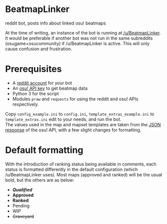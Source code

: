 # BeatmapLinker
reddit bot, posts info about linked osu! beatmaps

At the time of writing, an instance of the bot is running at [/u/BeatmapLinker](https://www.reddit.com/user/BeatmapLinker). It would be preferable if another bot was not run in the same subreddits (osugame+osucommunity) if /u/BeatmapLinker is active. This will only cause confusion and frustration.

# Prerequisites

* A [reddit account](http://reddit.com/register) for your bot
* An [osu! API key](https://osu.ppy.sh/p/api) to get beatmap data
* Python 3 for the script
* Modules `praw` and `requests` for using the reddit and osu! APIs respectively.

Copy `config_example.ini` to `config.ini`, `template_extras_example.ini` to `template_extras.ini` edit to your needs, and run the bot.  
The values used in the map and mapset templates are taken from the [JSON response](https://github.com/peppy/osu-api/wiki#response) of the osu! API, with a few slight changes for formatting.

# Default formatting

With the introduction of ranking status being available in comments, each status is formatted differently in the default configuration (which /u/BeatmapLinker uses). Most maps (approved and ranked) will be the usual bold, but the others are as below:

* ***Qualified***
* **Approved**
* **Ranked**
* Pending
* WIP
* ~~Graveyard~~
